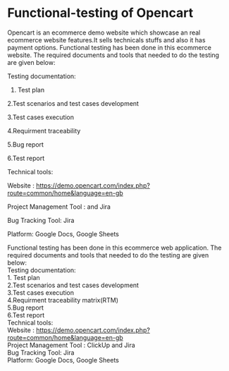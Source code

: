 # Functional-testing of Opencart 

Opencart is an ecommerce demo website which showcase an real ecommerce website features.It sells technicals stuffs and also it has payment options.
Functional testing has been done in this ecommerce website. The required documents and tools that needed to do the testing are given below:

Testing documentation:

1. Test plan

2.Test scenarios and test cases development

3.Test cases execution

4.Requirment traceability 

5.Bug report

6.Test report

Technical tools:

Website : https://demo.opencart.com/index.php?route=common/home&language=en-gb

Project Management Tool :  and Jira

Bug Tracking Tool: Jira

Platform: Google Docs, Google Sheets

Functional testing has been done in this ecommerce web application. The required documents and tools that needed to do the testing are given below:<br>Testing documentation:<br>1. Test plan<br>2.Test scenarios and test cases development<br>3.Test cases execution<br>4.Requirment traceability matrix(RTM)<br>5.Bug report<br>6.Test report<br>Technical tools:<br>Website : https://demo.opencart.com/index.php?route=common/home&language=en-gb<br>Project Management Tool : ClickUp and Jira<br>Bug Tracking Tool: Jira<br>Platform: Google Docs, Google Sheets
